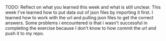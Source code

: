TODO: Reflect on what you learned this week and what is still unclear.
This week I've learned how to put data out of json files by importing it first. I learned how to work with the url and pulling json files to get the correct answers. Some problems i encountered is that i wasn't successful in completing the exercise because I don't know to how commit the url and push it to my repo. 